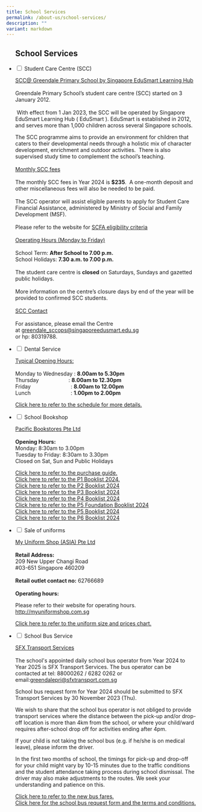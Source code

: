 ```yaml
---
title: School Services
permalink: /about-us/school-services/
description: ""
variant: markdown
---
```

<ul class="jekyllcodex_accordion">
<h2><strong>School Services</strong></h2>
<li><input type="checkbox" id="accordion1">
<label for="accordion1">Student Care Centre (SCC)</label><div>
<p><u>SCC@ Greendale Primary School by Singapore EduSmart Learning Hub</u> 
<br>
<br>Greendale Primary School’s student care centre (SCC) started on 3 January
2012.
<br>
<br>&nbsp;With effect from 1 Jan 2023, the SCC will be operated by Singapore
EduSmart Learning Hub ( EduSmart ). EduSmart is established in 2012, and
serves more than 1,000 children across several Singapore schools.&nbsp;&nbsp;</p>
<p>The SCC programme aims to provide an environment for children that caters
to their developmental needs through a holistic mix of character development,
enrichment and outdoor activities.&nbsp; There is also supervised study
time to complement the school’s teaching.
<br>
<br><u>Monthly SCC fees</u> 
<br>
<br>The monthly SCC fees in Year 2024 is&nbsp;<strong>$235</strong>.&nbsp;
A one-month deposit and other miscellaneous fees will also be needed to
be paid.&nbsp;
<br>
<br>The SCC operator will assist eligible parents to apply for Student Care
Financial Assistance, administered by Ministry of Social and Family Development
(MSF).&nbsp;
<br>
<br>Please refer to the website for&nbsp;<a href="https://supportgowhere.life.gov.sg/schemes/SCFA/student-care-fee-assistance-scfa" rel="noopener noreferrer nofollow" target="_blank">SCFA eligibility criteria</a> 
<br>
<br><u>Operating Hours (Monday to Friday)</u> 
<br>
<br>School Term:&nbsp;<strong>After School to 7.00 p.m.</strong> 
<br>School Holidays:&nbsp;<strong>7.30 a.m. to 7.00 p.m.</strong> 
<br>
<br>The student care centre is&nbsp;<strong>closed</strong>&nbsp;on Saturdays,
Sundays and gazetted public holidays.
<br>
<br>More information on the centre’s closure days by end of the year will
be provided to confirmed SCC students.
<br>
<br><u>SCC Contact</u> 
<br>
<br>For assistance, please email the Centre at&nbsp;<a href="mailto:greendale_sccops@singaporeedusmart.edu.sg" rel="noopener noreferrer nofollow" target="_blank">greendale_sccops@singaporeedusmart.edu.sg</a><br> or
hp: 80319788.</p>
</div></li>
	
<li><input type="checkbox" id="accordion2">
<label for="accordion2">Dental Service</label><div>
<p><u>Typical Opening Hours:</u> 
<br>
<br>Monday to Wednesday :&nbsp;<strong>8.00am to 5.30pm</strong> 
<br>Thursday&nbsp; &nbsp; &nbsp; &nbsp; &nbsp; &nbsp; &nbsp; &nbsp; &nbsp;
&nbsp; : <strong>8.00am to 12.30pm</strong> 
<br>Friday&nbsp; &nbsp; &nbsp; &nbsp; &nbsp; &nbsp; &nbsp; &nbsp; &nbsp; &nbsp;
&nbsp; &nbsp; &nbsp; &nbsp;:&nbsp;<strong>8.00am to 12.00pm</strong> 
<br>Lunch&nbsp; &nbsp; &nbsp; &nbsp; &nbsp; &nbsp; &nbsp; &nbsp; &nbsp; &nbsp;
&nbsp; &nbsp; &nbsp; &nbsp;:&nbsp;<strong>1.00pm to 2.00pm</strong> 
<br>
</p>
<p><a href="/files/Dental Schedule/dental schedule sep 2024.pdf" rel="noopener noreferrer nofollow" target="_blank">Click here to refer to the schedule for more details.</a>
</p>
</div></li>

<li><input type="checkbox" id="accordion3">
<label for="accordion3">School Bookshop</label><div>
<p><u>Pacific Bookstores Pte Ltd</u> 
<br>
<br><strong>Opening Hours:</strong> 
<br>Monday: 8:30am to 3.00pm
<br>Tuesday to Friday: 8:30am to 3.30pm
<br>Closed on Sat, Sun and Public Holidays</p>
<p><a href="/files/School%20Services/pbguide2024.pdf" rel="noopener noreferrer nofollow" target="_blank">Click here to refer to the purchase guide.</a> 
<br><a href="/files/School%20Services/p1booklist2024.pdf" rel="noopener noreferrer nofollow" target="_blank">Click here to refer to the P1 Booklist 2024.</a> 
<br><a href="/files/School%20Services/p2booklist2024.pdf" rel="noopener noreferrer nofollow" target="_blank">Click here to refer to the P2 Booklist 2024</a> 
<br><a href="/files/School%20Services/p3booklist2024.pdf" rel="noopener noreferrer nofollow" target="_blank">Click here to refer to the P3 Booklist 2024</a> 
<br><a href="/files/School%20Services/p4booklist2024.pdf" rel="noopener noreferrer nofollow" target="_blank">Click here to refer to the P4 Booklist 2024</a> 
<br><a href="/files/School%20Services/p5fbooklist2024.pdf" rel="noopener noreferrer nofollow" target="_blank">Click here to refer to the P5 Foundation Booklist 2024</a> 
<br><a href="/files/School%20Services/p5booklist2024.pdf" rel="noopener noreferrer nofollow" target="_blank">Click here to refer to the P5 Booklist 2024</a> 
<br><a href="/files/School%20Services/p6booklist2024.pdf" rel="noopener noreferrer nofollow" target="_blank">Click here to refer to the P6 Booklist 2024</a> 
<br>
</p>
</div></li>
	
<li><input type="checkbox" id="accordion4">  
<label for="accordion4">Sale of uniforms</label><div>
<p><u>My Uniform Shop (ASIA) Pte Ltd</u> 
<br>
<br><strong>Retail Address:</strong> 
<br>209 New Upper Changi Road
<br>#03-651 Singapore 460209
<br>
<br><strong>Retail outlet contact no:</strong> 62766689
<br>
<br><strong>Operating hours:</strong> 
<br>
</p>
<p>Please refer to their website for operating hours. <a href="http://myuniformshop.com.sg" rel="noopener noreferrer nofollow" target="_blank">http://myuniformshop.com.sg</a>
</p>
<p><a href="/files/School%20Services/uniformsizeandpricechart.pdf" rel="noopener noreferrer nofollow" target="_blank">Click here to refer to the uniform size and prices chart.</a> 
<br>
</p>
<p></p>
</div></li>
	
<li><input type="checkbox" id="accordion5">  
<label for="accordion5">School Bus Service</label><div>
<p><u>SFX Transport Services</u> 
<br>
<br>The school's appointed daily school bus operator from Year 2024 to Year
2025 is SFX Transport Services. The bus operator can be contacted at tel:
88000262 / 6282 0262 or email:<a href="greendalepri@sfxtransport.com.sg" rel="noopener noreferrer nofollow" target="_blank">greendalepri@sfxtransport.com.sg</a>
</p>
<p>School bus request form for Year 2024 should be submitted to SFX Transport
Services by 30 November 2023 (Thu).</p>
<p>We wish to share that the school bus operator is not obliged to provide
transport services where the distance between the pick-up and/or drop-off
location is more than 4km from the school, or where your child/ward requires
after-school drop off for activities ending after 4pm.</p>
<p>If your child is not taking the school bus (e.g. if he/she is on medical
leave), please inform the driver.</p>
<p>In the first two months of school, the timings for pick-up and drop-off
for your child might vary by 10-15 minutes due to the traffic conditions
and the student attendance taking process during school dismissal. The
driver may also make adjustments to the routes. We seek your understanding
and patience on this.</p>
<p><a href="/files/School%20Services/school%20bus%20prices%202024%20and%202025.pdf" rel="noopener noreferrer nofollow" target="_blank">Click here to refer to the new bus fares. <br></a> 
<a href="/files/School%20Services/school%20bus%20request.pdf" rel="noopener noreferrer nofollow" target="_blank">Click here for the school bus request form and the terms and conditions.</a>
</p>
</div></li>
</ul>
